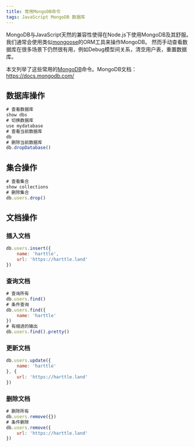 ```yaml
---
title: 常用MongoDB命令
tags: JavaScript MongoDB 数据库
---
```


MongoDB与JavaScript天然的兼容性使得在Node.js下使用MongoDB及其舒服。
我们通常会使用类似[mongoose][mongoose]的ORM工具来操作MongoDB。
然而手动查看数据库在很多场景下仍然很有用，例如Debug模型间关系，清空用户表，重置数据库。

本文列举了这些常用的[MongoDB][mongodb]命令。MongoDB文档：<https://docs.mongodb.com/>

<!--more-->

## 数据库操作

```javascript
# 查看数据库
show dbs
# 切换数据库
use mydatabase
# 查看当前数据库
db
# 删除当前数据库
db.dropDatabase()
```

## 集合操作

```javascript
# 查看集合
show collections
# 删除集合
db.users.drop()
```

## 文档操作

### 插入文档

```javascript
db.users.insert({
    name: 'harttle',
    url: 'https://harttle.land'
})
```

### 查询文档

```javascript
# 查询所有
db.users.find()
# 条件查询
db.users.find({
    name: 'harttle'
})
# 有缩进的输出
db.users.find().pretty()
```

### 更新文档

```javascript
db.users.update({
    name: 'harttle'
}, {
    url: 'https://harttle.land'    
})
```

### 删除文档

```javascript
# 删除所有
db.users.remove({})
# 条件删除
db.users.remove({
    url: 'https://harttle.land'
})
```

[mongoose]: http://mongoosejs.com/
[mongodb]: https://mongodb.com

